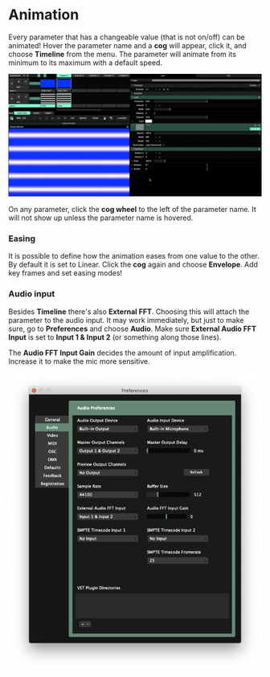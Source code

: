 # Animation

Every parameter that has a changeable value \(that is not on/off\) can be animated! Hover the parameter name and a **cog** will appear, click it, and choose **Timeline**  from the menu. The parameter will animate from its minimum to its maximum with a default speed. 

![](../../../../.gitbook/assets/resolume-animation2.gif)

On any parameter, click the **cog wheel** to the left of the parameter name. It will not show up unless the parameter name is hovered.

### Easing

It is possible to define how the animation eases from one value to the other. By default it is set to Linear. Click the **cog** again and choose **Envelope**. Add key frames and set easing modes!

### Audio input

Besides **Timeline** there's also **External FFT**. Choosing this will attach the parameter to the audio input. It may work immediately, but just to make sure, go to **Preferences** and choose **Audio**. Make sure **External Audio FFT Input** is set to **Input 1 & Input 2** \(or something along those lines\). 

The **Audio FFT Input Gain** decides the amount of input amplification. Increase it to make the mic more sensitive.

![](../../../../.gitbook/assets/resolume-audio-input.png)

